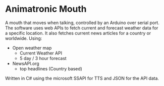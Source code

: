 # Animatronic Mouth

A mouth that moves when talking, controlled by an Arduino over serial port. 
The software uses web APIs to fetch current and forecast weather data for a specific location.
It also fetches current news articles for a country or worldwide.
Using:
- Open weather map
    - Current Weather API
    - 5 day / 3 hour forecast
- NewsAPI.org
    - top headlines (Country based)

Written in C# using the microsoft SSAPI for TTS and JSON for the API data.
